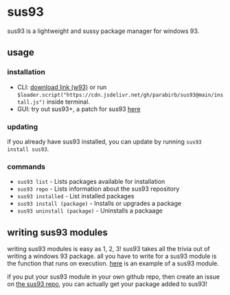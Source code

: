# sus93
sus93 is a lightweight and sussy package manager for windows 93.

## usage
### installation
* CLI: [download link (w93)](https://www.windows93.net/#!js%20data:text/javascript;base64,JGV4ZSgnaGVsbG8nKTsgc2V0VGltZW91dCgoKSA9PiB7JGxvYWRlci5zY3JpcHQoImh0dHBzOi8vY2RuLmpzZGVsaXZyLm5ldC9naC9wYXJhYmlyYi9zdXM5M0BtYWluL2luc3RhbGwuanMiKTt9LCA1NTApOw==) or run `$loader.script("https://cdn.jsdelivr.net/gh/parabirb/sus93@main/install.js")` inside terminal.
* GUI: try out sus93+, a patch for sus93 [here](https://github.com/protogenraymond/sus93plus)
### updating
if you already have sus93 installed, you can update by running `sus93 install sus93`.
### commands
* `sus93 list` - Lists packages available for installation
* `sus93 repo` - Lists information about the sus93 repository
* `sus93 installed` - List installed packages
* `sus93 install (package)` - Installs or upgrades a package
* `sus93 uninstall (package)` - Uninstalls a packaage

## writing sus93 modules
writing sus93 modules is easy as 1, 2, 3! sus93 takes all the trivia out of writing a windows 93 package. all you have to write for a sus93 module is the function that runs on execution. [here](https://github.com/parabirb/example-module) is an example of a sus93 module.

if you put your sus93 module in your own github repo, then create an issue on [the sus93 repo](https://github.com/parabirb/sus93-repo), you can actually get your package added to sus93!
